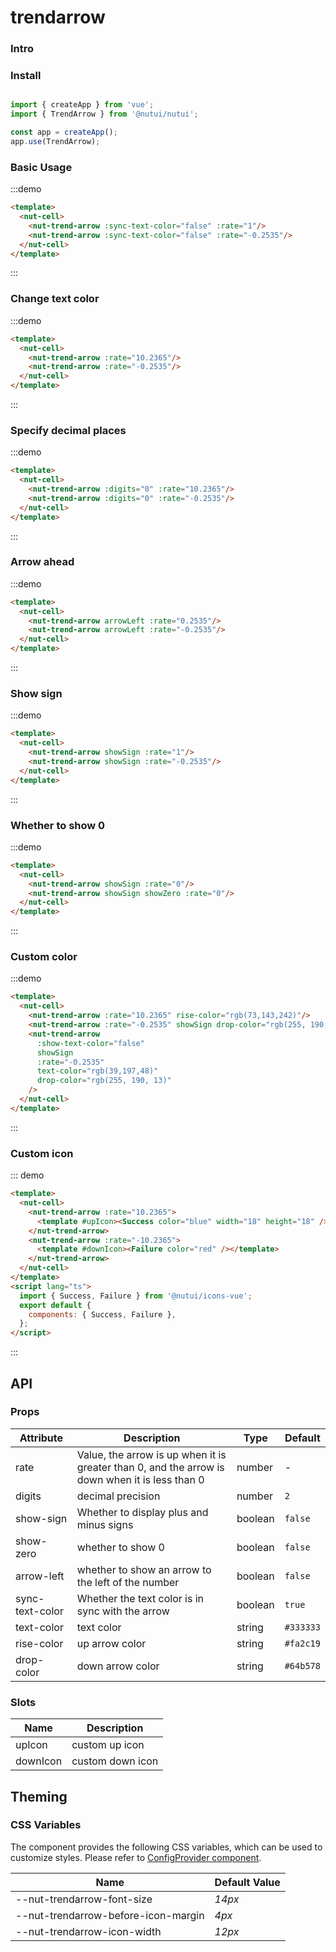 # trendarrow 

### Intro

### Install

```javascript

import { createApp } from 'vue';
import { TrendArrow } from '@nutui/nutui';

const app = createApp();
app.use(TrendArrow);

```

### Basic Usage

:::demo

```html
<template>
  <nut-cell>
    <nut-trend-arrow :sync-text-color="false" :rate="1"/>
    <nut-trend-arrow :sync-text-color="false" :rate="-0.2535"/>
  </nut-cell>
</template>
```

:::

### Change text color

:::demo

```html
<template>
  <nut-cell>
    <nut-trend-arrow :rate="10.2365"/>
    <nut-trend-arrow :rate="-0.2535"/>
  </nut-cell>
</template>
```

:::
### Specify decimal places

:::demo

```html
<template>
  <nut-cell>
    <nut-trend-arrow :digits="0" :rate="10.2365"/>
    <nut-trend-arrow :digits="0" :rate="-0.2535"/>
  </nut-cell>
</template>
```

:::
### Arrow ahead

:::demo

```html
<template>
  <nut-cell>
    <nut-trend-arrow arrowLeft :rate="0.2535"/>
    <nut-trend-arrow arrowLeft :rate="-0.2535"/>
  </nut-cell>
</template>
```

:::
### Show sign

:::demo

```html
<template>
  <nut-cell>
    <nut-trend-arrow showSign :rate="1"/>
    <nut-trend-arrow showSign :rate="-0.2535"/>
  </nut-cell>
</template>
```

:::
### Whether to show 0

:::demo

```html
<template>
  <nut-cell>
    <nut-trend-arrow showSign :rate="0"/>
    <nut-trend-arrow showSign showZero :rate="0"/>
  </nut-cell>
</template>
```

:::
### Custom color

:::demo

```html
<template>
  <nut-cell>
    <nut-trend-arrow :rate="10.2365" rise-color="rgb(73,143,242)"/>
    <nut-trend-arrow :rate="-0.2535" showSign drop-color="rgb(255, 190, 13)"/>
    <nut-trend-arrow
      :show-text-color="false"
      showSign
      :rate="-0.2535"
      text-color="rgb(39,197,48)"
      drop-color="rgb(255, 190, 13)"
    />
  </nut-cell>
</template>
```

:::

### Custom icon

::: demo

```html
<template>
  <nut-cell>
    <nut-trend-arrow :rate="10.2365">
      <template #upIcon><Success color="blue" width="18" height="18" /></template>
    </nut-trend-arrow>
    <nut-trend-arrow :rate="-10.2365">
      <template #downIcon><Failure color="red" /></template>
    </nut-trend-arrow>
  </nut-cell>
</template>
<script lang="ts">
  import { Success, Failure } from '@nutui/icons-vue';
  export default {
    components: { Success, Failure },
  };
</script>
```

:::
## API

### Props

| Attribute         | Description                             | Type   | Default           |
|--------------|----------------------------------|--------|------------------|
| rate         | Value, the arrow is up when it is greater than 0, and the arrow is down when it is less than 0    | number | -                |
| digits         | decimal precision               | number | `2`               |
| show-sign         | Whether to display plus and minus signs               | boolean | `false`               |
| show-zero         |whether to show 0               | boolean | `false`               |
| arrow-left        | whether to show an arrow to the left of the number     | boolean | `false`               |
| sync-text-color   | Whether the text color is in sync with the arrow               | boolean | `true`   |
| text-color        | text color               | string | `#333333`               |
| rise-color         | up arrow color               | string | `#fa2c19`            |
| drop-color         | down arrow color               | string | `#64b578`           |

### Slots

| Name    | Description         |
|---------|--------------|
| upIcon | custom up icon |
| downIcon | custom down icon |

## Theming

### CSS Variables

The component provides the following CSS variables, which can be used to customize styles. Please refer to [ConfigProvider component](#/en-US/component/configprovider).

| Name | Default Value | 
| --------------------------------------- | -------------------------- | 
| --nut-trendarrow-font-size| _14px_   |
| --nut-trendarrow-before-icon-margin| _4px_   |
| --nut-trendarrow-icon-width| _12px_   |
